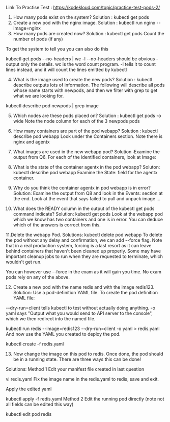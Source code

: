 Link To Practise Test : https://kodekloud.com/topic/practice-test-pods-2/

1. How many pods exist on the system?
   Solution : kubectl get pods
2. Create a new pod with the nginx image.
   Solution : kubectl run nginx --image=nginx
3. How many pods are created now?
   Solution : kubectl get pods
   Count the number of pods (if any)

To get the system to tell you you can also do this

kubectl get pods --no-headers | wc -l
--no-headers should be obvious - output only the details.
wc is the word count program. -l tells it to count lines instead, and it will count the lines emitted by kubectl

4. What is the image used to create the new pods?
   Solution : kubectl describe outputs lots of information. The following will describe all pods whose name starts with newpods, and then we filter with grep to get what we are looking for.

kubectl describe pod newpods | grep image

5. Which nodes are these pods placed on?
   Solution : kubectl get pods -o wide
Note the node column for each of the 3 newpods pods

6. How many containers are part of the pod webapp?
 Solution : kubectl describe pod webapp
Look under the Containers section. Note there is nginx and agentx

7. What images are used in the new webapp pod?
 Solution :Examine the output from Q6. For each of the identified containers, look at Image:

8. What is the state of the container agentx in the pod webapp?
 Soluton: kubectl describe pod webapp
Examine the State: field for the agentx container.

9. Why do you think the container agentx in pod webapp is in error?
 Solution: Examine the output from Q8 and look in the Events: section at the end. Look at the event that says failed to pull and unpack image ...

10. What does the READY column in the output of the kubectl get pods command indicate?
 Solution: kubectl get pods
Look at the webapp pod which we know has two containers and one is in error. You can deduce which of the answers is correct from this.

11.Delete the webapp Pod.
 Solutions: kubectl delete pod webapp
To delete the pod without any delay and confirmation, we can add --force flag. Note that in a real production system, forcing is a last resort as it can leave behind containers that haven't been cleaned up properly. Some may have important cleanup jobs to run when they are requested to terminate, which wouldn't get run.

You can however use --force in the exam as it will gain you time. No exam pods rely on any of the above.

12. Create a new pod with the name redis and with the image redis123.
 Solution: Use a pod-definition YAML file.
To create the pod definition YAML file:

--dry-run=client tells kubectl to test without actually doing anything. -o yaml says "Output what you would send to API server to the console", which we then redirect into the named file.

kubectl run redis --image=redis123 --dry-run=client -o yaml > redis.yaml
And now use the YAML you created to deploy the pod.

kubectl create -f redis.yaml

13. Now change the image on this pod to redis.
Once done, the pod should be in a running state.
There are three ways this can be done!

 Solutions:
Method 1
Edit your manifest file created in last question

vi redis.yaml
Fix the image name in the redis.yaml to redis, save and exit.

Apply the edited yaml

kubectl apply -f redis.yaml
Method 2
Edit the running pod directly (note not all fields can be edited this way)

kubectl edit pod redis
